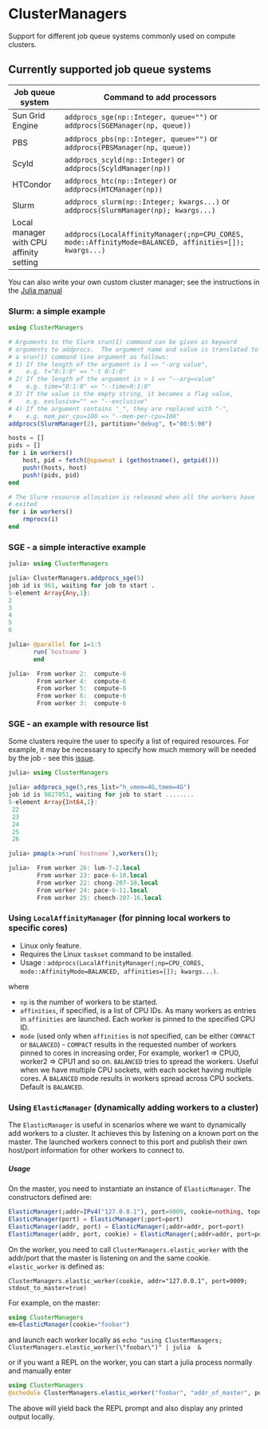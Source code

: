 # ClusterManagers

Support for different job queue systems commonly used on compute clusters.

## Currently supported job queue systems

| Job queue system | Command to add processors |
| ---------------- | ------------------------- |
| Sun Grid Engine  | `addprocs_sge(np::Integer, queue="")` or `addprocs(SGEManager(np, queue))` |
| PBS              | `addprocs_pbs(np::Integer, queue="")` or `addprocs(PBSManager(np, queue))` |
| Scyld | `addprocs_scyld(np::Integer)` or `addprocs(ScyldManager(np))` |
| HTCondor | `addprocs_htc(np::Integer)` or `addprocs(HTCManager(np))` |
| Slurm | `addprocs_slurm(np::Integer; kwargs...)` or `addprocs(SlurmManager(np); kwargs...)` |
| Local manager with CPU affinity setting | `addprocs(LocalAffinityManager(;np=CPU_CORES, mode::AffinityMode=BALANCED, affinities=[]); kwargs...)` |

You can also write your own custom cluster manager; see the instructions in the [Julia manual](https://docs.julialang.org/en/latest/manual/parallel-computing/#ClusterManagers-1)

### Slurm: a simple example

```jl
using ClusterManagers

# Arguments to the Slurm srun(1) command can be given as keyword
# arguments to addprocs.  The argument name and value is translated to
# a srun(1) command line argument as follows:
# 1) If the length of the argument is 1 => "-arg value",
#    e.g. t="0:1:0" => "-t 0:1:0"
# 2) If the length of the argument is > 1 => "--arg=value"
#    e.g. time="0:1:0" => "--time=0:1:0"
# 3) If the value is the empty string, it becomes a flag value,
#    e.g. exclusive="" => "--exclusive"
# 4) If the argument contains "_", they are replaced with "-",
#    e.g. mem_per_cpu=100 => "--mem-per-cpu=100"
addprocs(SlurmManager(2), partition="debug", t="00:5:00")

hosts = []
pids = []
for i in workers()
	host, pid = fetch(@spawnat i (gethostname(), getpid()))
	push!(hosts, host)
	push!(pids, pid)
end

# The Slurm resource allocation is released when all the workers have
# exited
for i in workers()
	rmprocs(i)
end
```

### SGE - a simple interactive example

```jl
julia> using ClusterManagers

julia> ClusterManagers.addprocs_sge(5)
job id is 961, waiting for job to start .
5-element Array{Any,1}:
2
3
4
5
6

julia> @parallel for i=1:5
       run(`hostname`)
       end

julia>  From worker 2:  compute-6
        From worker 4:  compute-6
        From worker 5:  compute-6
        From worker 6:  compute-6
        From worker 3:  compute-6
```

### SGE - an example with resource list

Some clusters require the user to specify a list of required resources. For example, it may be necessary to specify how much memory will be needed by the job - see this [issue](https://github.com/JuliaLang/julia/issues/10390).

```jl
julia> using ClusterManagers

julia> addprocs_sge(5,res_list="h_vmem=4G,tmem=4G")
job id is 9827051, waiting for job to start ........
5-element Array{Int64,1}:
 22
 23
 24
 25
 26

julia> pmap(x->run(`hostname`),workers());

julia>  From worker 26: lum-7-2.local
        From worker 23: pace-6-10.local
        From worker 22: chong-207-10.local
        From worker 24: pace-6-11.local
        From worker 25: cheech-207-16.local
```

### Using `LocalAffinityManager` (for pinning local workers to specific cores)

- Linux only feature.
- Requires the Linux `taskset` command to be installed.
- Usage : `addprocs(LocalAffinityManager(;np=CPU_CORES, mode::AffinityMode=BALANCED, affinities=[]); kwargs...)`.

where

- `np` is the number of workers to be started.
- `affinities`, if specified, is a list of CPU IDs. As many workers as entries in `affinities` are launched. Each worker is pinned
to the specified CPU ID.
- `mode` (used only when `affinities` is not specified, can be either `COMPACT` or `BALANCED`) - `COMPACT` results in the requested number
of workers pinned to cores in increasing order, For example, worker1 => CPU0, worker2 => CPU1 and so on. `BALANCED` tries to spread
the workers. Useful when we have multiple CPU sockets, with each socket having multiple cores. A `BALANCED` mode results in workers
spread across CPU sockets. Default is `BALANCED`.

### Using `ElasticManager` (dynamically adding workers to a cluster)

The `ElasticManager` is useful in scenarios where we want to dynamically add workers to a cluster.
It achieves this by listening on a known port on the master. The launched workers connect to this
port and publish their own host/port information for other workers to connect to.

##### Usage

On the master, you need to instantiate an instance of `ElasticManager`. The constructors defined are:
```jl
ElasticManager(;addr=IPv4("127.0.0.1"), port=9009, cookie=nothing, topology=:all_to_all)
ElasticManager(port) = ElasticManager(;port=port)
ElasticManager(addr, port) = ElasticManager(;addr=addr, port=port)
ElasticManager(addr, port, cookie) = ElasticManager(;addr=addr, port=port, cookie=cookie)
```

On the worker, you need to call `ClusterManagers.elastic_worker` with the addr/port that the master
is listening on and the same cookie. `elastic_worker` is defined as:
```
ClusterManagers.elastic_worker(cookie, addr="127.0.0.1", port=9009; stdout_to_master=true)
```

For example, on the master:

```jl
using ClusterManagers
em=ElasticManager(cookie="foobar")
```

and launch each worker locally as
`echo "using ClusterManagers; ClusterManagers.elastic_worker(\"foobar\")" | julia  &`

or if you want a REPL on the worker, you can start a julia process normally and manually enter
```jl
using ClusterManagers
@schedule ClusterManagers.elastic_worker("foobar", "addr_of_master", port_of_master; stdout_to_master=false)
```

The above will yield back the REPL prompt and also display any printed output locally.
